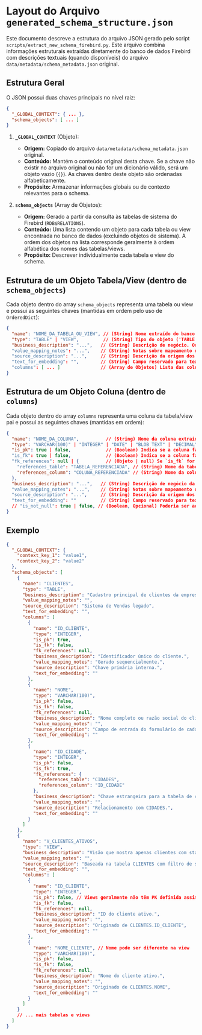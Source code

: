 # Layout do Arquivo `generated_schema_structure.json`

Este documento descreve a estrutura do arquivo JSON gerado pelo script `scripts/extract_new_schema_firebird.py`. Este arquivo combina informações estruturais extraídas diretamente do banco de dados Firebird com descrições textuais (quando disponíveis) do arquivo `data/metadata/schema_metadata.json` original.

## Estrutura Geral

O JSON possui duas chaves principais no nível raiz:

```json
{
  "_GLOBAL_CONTEXT": { ... },
  "schema_objects": [ ... ]
}
```

1.  **`_GLOBAL_CONTEXT`** (Objeto):
    *   **Origem:** Copiado do arquivo `data/metadata/schema_metadata.json` original.
    *   **Conteúdo:** Mantém o conteúdo original desta chave. Se a chave não existir no arquivo original ou não for um dicionário válido, será um objeto vazio (`{}`). As chaves dentro deste objeto são ordenadas alfabeticamente.
    *   **Propósito:** Armazenar informações globais ou de contexto relevantes para o schema.

2.  **`schema_objects`** (Array de Objetos):
    *   **Origem:** Gerado a partir da consulta às tabelas de sistema do Firebird (`RDB$RELATIONS`).
    *   **Conteúdo:** Uma lista contendo um objeto para cada tabela ou view encontrada no banco de dados (excluindo objetos de sistema). A ordem dos objetos na lista corresponde geralmente à ordem alfabética dos nomes das tabelas/views.
    *   **Propósito:** Descrever individualmente cada tabela e view do schema.

## Estrutura de um Objeto Tabela/View (dentro de `schema_objects`)

Cada objeto dentro do array `schema_objects` representa uma tabela ou view e possui as seguintes chaves (mantidas em ordem pelo uso de `OrderedDict`):

```json
{
  "name": "NOME_DA_TABELA_OU_VIEW", // (String) Nome extraído do banco (convertido para MAIÚSCULAS).
  "type": "TABLE" | "VIEW",         // (String) Tipo do objeto ('TABLE' ou 'VIEW') extraído do banco.
  "business_description": "...",   // (String) Descrição de negócio. Origem: `schema_metadata.json` original (nível da tabela/view). Padrão: ""
  "value_mapping_notes": "...",    // (String) Notas sobre mapeamento de valores. Origem: `schema_metadata.json` original (adicionado aqui, pode estar vazio). Padrão: ""
  "source_description": "...",     // (String) Descrição da origem dos dados. Origem: `schema_metadata.json` original (nível da tabela/view). Padrão: ""
  "text_for_embedding": "",        // (String) Campo reservado para texto combinado a ser usado em embeddings. Padrão: "" (gerado vazio).
  "columns": [ ... ]               // (Array de Objetos) Lista das colunas pertencentes a esta tabela/view.
}
```

## Estrutura de um Objeto Coluna (dentro de `columns`)

Cada objeto dentro do array `columns` representa uma coluna da tabela/view pai e possui as seguintes chaves (mantidas em ordem):

```json
{
  "name": "NOME_DA_COLUNA",          // (String) Nome da coluna extraído do banco (convertido para MAIÚSCULAS).
  "type": "VARCHAR(100)" | "INTEGER" | "DATE" | "BLOB TEXT" | "DECIMAL", // (String) Tipo de dado da coluna mapeado do Firebird. Inclui tamanho para tipos aplicáveis (VARCHAR, CHAR) e subtipo para BLOB. Tipos NUMERIC/DECIMAL podem não ter precisão/escala detalhada dependendo da extração.
  "is_pk": true | false,             // (Boolean) Indica se a coluna faz parte da chave primária. Origem: Banco de Dados.
  "is_fk": true | false,             // (Boolean) Indica se a coluna faz parte de uma chave estrangeira. Origem: Banco de Dados.
  "fk_references": null | {          // (Objeto | null) Se `is_fk` for true, contém detalhes da referência. Origem: Banco de Dados.
    "references_table": "TABELA_REFERENCIADA", // (String) Nome da tabela referenciada pela FK (MAIÚSCULAS).
    "references_column": "COLUNA_REFERENCIADA" // (String) Nome da coluna referenciada pela FK (MAIÚSCULAS).
  },
  "business_description": "...",   // (String) Descrição de negócio da coluna. Origem: `schema_metadata.json` original (nível da coluna). Padrão: ""
  "value_mapping_notes": "...",    // (String) Notas sobre mapeamento de valores da coluna. Origem: `schema_metadata.json` original (nível da coluna, chave `value_mapping_notes`). Padrão: ""
  "source_description": "...",     // (String) Descrição da origem dos dados da coluna. Origem: `schema_metadata.json` original (nível da coluna). Padrão: ""
  "text_for_embedding": ""         // (String) Campo reservado para texto combinado da coluna a ser usado em embeddings. Padrão: "" (gerado vazio).
  // "is_not_null": true | false, // (Boolean, Opcional) Poderia ser adicionado para indicar se a coluna permite nulos (1 = NOT NULL no Firebird). Origem: Banco de Dados.
}
```

## Exemplo

```json
{
  "_GLOBAL_CONTEXT": {
    "context_key_1": "value1",
    "context_key_2": "value2"
  },
  "schema_objects": [
    {
      "name": "CLIENTES",
      "type": "TABLE",
      "business_description": "Cadastro principal de clientes da empresa.",
      "value_mapping_notes": "",
      "source_description": "Sistema de Vendas legado",
      "text_for_embedding": "",
      "columns": [
        {
          "name": "ID_CLIENTE",
          "type": "INTEGER",
          "is_pk": true,
          "is_fk": false,
          "fk_references": null,
          "business_description": "Identificador único do cliente.",
          "value_mapping_notes": "Gerado sequencialmente.",
          "source_description": "Chave primária interna.",
          "text_for_embedding": ""
        },
        {
          "name": "NOME",
          "type": "VARCHAR(100)",
          "is_pk": false,
          "is_fk": false,
          "fk_references": null,
          "business_description": "Nome completo ou razão social do cliente.",
          "value_mapping_notes": "",
          "source_description": "Campo de entrada do formulário de cadastro.",
          "text_for_embedding": ""
        },
        {
          "name": "ID_CIDADE",
          "type": "INTEGER",
          "is_pk": false,
          "is_fk": true,
          "fk_references": {
            "references_table": "CIDADES",
            "references_column": "ID_CIDADE"
          },
          "business_description": "Chave estrangeira para a tabela de cidades.",
          "value_mapping_notes": "",
          "source_description": "Relacionamento com CIDADES.",
          "text_for_embedding": ""
        }
      ]
    },
    {
      "name": "V_CLIENTES_ATIVOS",
      "type": "VIEW",
      "business_description": "Visão que mostra apenas clientes com status ativo.",
      "value_mapping_notes": "",
      "source_description": "Baseada na tabela CLIENTES com filtro de status.",
      "text_for_embedding": "",
      "columns": [
        {
          "name": "ID_CLIENTE",
          "type": "INTEGER",
          "is_pk": false, // Views geralmente não têm PK definida assim
          "is_fk": false,
          "fk_references": null,
          "business_description": "ID do cliente ativo.",
          "value_mapping_notes": "",
          "source_description": "Originado de CLIENTES.ID_CLIENTE",
          "text_for_embedding": ""
        },
        {
          "name": "NOME_CLIENTE", // Nome pode ser diferente na view
          "type": "VARCHAR(100)",
          "is_pk": false,
          "is_fk": false,
          "fk_references": null,
          "business_description": "Nome do cliente ativo.",
          "value_mapping_notes": "",
          "source_description": "Originado de CLIENTES.NOME",
          "text_for_embedding": ""
        }
      ]
    }
    // ... mais tabelas e views
  ]
}
``` 